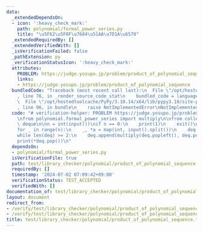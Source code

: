 ```yaml
---
data:
  _extendedDependsOn:
  - icon: ':heavy_check_mark:'
    path: polynomial/formal_power_series.py
    title: "\u5F62\u5F0F\u7684\u51AA\u7D1A\u6570"
  _extendedRequiredBy: []
  _extendedVerifiedWith: []
  _isVerificationFailed: false
  _pathExtension: py
  _verificationStatusIcon: ':heavy_check_mark:'
  attributes:
    PROBLEM: https://judge.yosupo.jp/problem/product_of_polynomial_sequence
    links:
    - https://judge.yosupo.jp/problem/product_of_polynomial_sequence
  bundledCode: "Traceback (most recent call last):\n  File \"/opt/hostedtoolcache/PyPy/3.10.14/x64/lib/pypy3.10/site-packages/onlinejudge_verify/documentation/build.py\"\
    , line 76, in _render_source_code_stat\n    bundled_code = language.bundle(\n\
    \  File \"/opt/hostedtoolcache/PyPy/3.10.14/x64/lib/pypy3.10/site-packages/onlinejudge_verify/languages/python.py\"\
    , line 96, in bundle\n    raise NotImplementedError\nNotImplementedError\n"
  code: "# verification-helper: PROBLEM https://judge.yosupo.jp/problem/product_of_polynomial_sequence\n\
    \nfrom polynomial.formal_power_series import multiply\n\nfrom collections import\
    \ deque\n\nn = int(input())\nif n == 0:\n    print(1)\n    exit()\ndeq = deque()\n\
    for _ in range(n):\n    _, *a = map(int, input().split())\n    deq.append(a)\n\
    while len(deq) >= 2:\n    deq.append(multiply(deq.popleft(), deq.popleft()))\n\
    print(*deq.pop())\n"
  dependsOn:
  - polynomial/formal_power_series.py
  isVerificationFile: true
  path: test/library_checker/polynomial/product_of_polynomial_sequence.test.py
  requiredBy: []
  timestamp: '2024-07-02 07:09:42+09:00'
  verificationStatus: TEST_ACCEPTED
  verifiedWith: []
documentation_of: test/library_checker/polynomial/product_of_polynomial_sequence.test.py
layout: document
redirect_from:
- /verify/test/library_checker/polynomial/product_of_polynomial_sequence.test.py
- /verify/test/library_checker/polynomial/product_of_polynomial_sequence.test.py.html
title: test/library_checker/polynomial/product_of_polynomial_sequence.test.py
---
```

